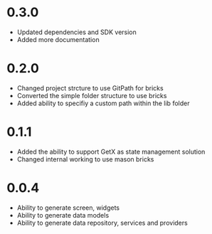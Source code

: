 # 0.3.0
* Updated dependencies and SDK version
* Added more documentation

# 0.2.0
* Changed project strcture to use GitPath for bricks
* Converted the simple folder structure to use bricks
* Added ability to specifiy a custom path within the lib folder

# 0.1.1
* Added the ability to support GetX as state management solution
* Changed internal working to use mason bricks

# 0.0.4

* Ability to generate screen, widgets
* Ability to generate data models
* Ability to generate data repository, services and providers
